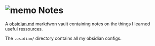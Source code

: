 
# ![memo](https://github.githubassets.com/images/icons/emoji/unicode/1f4dd.png) Notes
A [obsidian.md](https://obsidian.md/) markdwon vault containing notes on the things I learned useful ressources.

The `.osidian/` directory contains all my obsidian configs.
